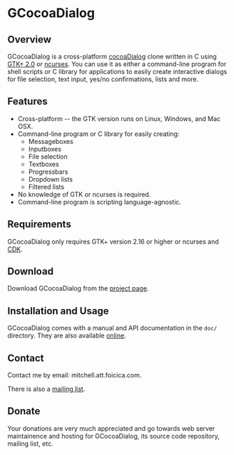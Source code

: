 # GCocoaDialog

## Overview

GCocoaDialog is a cross-platform [cocoaDialog][] clone written in C using
[GTK+ 2.0][] or [ncurses][]. You can use it as either a command-line program for
shell scripts or C library for applications to easily create interactive dialogs
for file selection, text input, yes/no confirmations, lists and more.

[cocoaDialog]: http://cocoadialog.sf.net
[GTK+ 2.0]: http://gtk.org
[ncurses]: http://invisible-island.net/ncurses/ncurses.html

## Features

* Cross-platform -- the GTK version runs on Linux, Windows, and Mac OSX.
* Command-line program or C library for easily creating:
  + Messageboxes
  + Inputboxes
  + File selection
  + Textboxes
  + Progressbars
  + Dropdown lists
  + Filtered lists
* No knowledge of GTK or ncurses is required.
* Command-line program is scripting language-agnostic.

## Requirements

GCocoaDialog only requires GTK+ version 2.16 or higher or ncurses and [CDK][].

[CDK]: http://invisible-island.net/cdk/

## Download

Download GCocoaDialog from the [project page][].

[project page]: http://foicica.com/gcocoadialog

## Installation and Usage

GCocoaDialog comes with a manual and API documentation in the `doc/` directory.
They are also available [online][].

[online]: http://foicica.com/gcocoadialog

## Contact

Contact me by email: mitchell.att.foicica.com.

There is also a [mailing list][].

[mailing list]: http://foicica.com/lists

## Donate

Your donations are very much appreciated and go towards web server maintainence
and hosting for GCocoaDialog, its source code repository, mailing list, etc.

<form action="https://www.paypal.com/cgi-bin/webscr" method="post">
<input type="hidden" name="cmd" value="_s-xclick">
<input type="hidden" name="hosted_button_id" value="3165962">
<input type="image" src="https://www.paypal.com/en_US/i/btn/btn_donateCC_LG.gif" border="0" name="submit" alt="">
<img alt="Donate" border="0" src="https://www.paypal.com/en_US/i/scr/pixel.gif" width="1" height="1">
</form>
